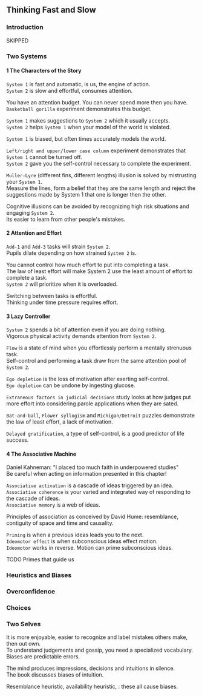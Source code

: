 ## Thinking Fast and Slow

### Introduction

SKIPPED

### Two Systems

#### 1 The Characters of the Story

`System 1` is fast and automatic, is us, the engine of action.  
`System 2` is slow and effortful, consumes attention.  

You have an attention budget. You can never spend more then you have.  
`Basketball gorilla` experiment demonstrates this budget.  

`System 1` makes suggestions to `System 2` which it usually accepts.  
`System 2` helps `System 1` when your model of the world is violated.  

`System 1` is biased, but often times accurately models the world.  

`Left/right and upper/lower case column` experiment demonstrates that `System 1` cannot be turned off.  
`System 2` gave you the self-control necessary to complete the experiment.  

`Muller-Lyre` (different fins, different lengths) illusion is solved by mistrusting your `System 1`.  
Measure the lines, form a belief that they are the same length and reject the suggestions made by System 1 that one is longer then the other.  

Cognitive illusions can be avoided by recognizing high risk situations and engaging `System 2`.  
Its easier to learn from other people's mistakes.  

#### 2 Attention and Effort

`Add-1` and `Add-3` tasks will strain `System 2`.  
Pupils dilate depending on how strained `System 2` is.  

You cannot control how much effort to put into completing a task.  
The law of least effort will make System 2 use the least amount of effort to complete a task.  
`System 2` will prioritize when it is overloaded.  

Switching between tasks is effortful.  
Thinking under time pressure requires effort.  

#### 3 Lazy Controller

`System 2` spends a bit of attention even if you are doing nothing.  
Vigorous physical activity demands attention from `System 2`.  

`Flow` is a state of mind when you effortlessly perform a mentally strenuous task.  
Self-control and performing a task draw from the same attention pool of `System 2`.  

`Ego depletion` is the loss of motivation after exerting self-control.  
`Ego depletion` can be undone by ingesting glucose.  

`Extraneous factors in judicial decisions` study looks at how judges put more effort into considering parole applications when they are sated.  

`Bat-and-ball`, `Flower syllogism` and `Michigan/Detroit` puzzles demonstrate the law of least effort, a lack of motivation.  

`Delayed gratification`, a type of self-control, is a good predictor of life success.  

#### 4 The Associative Machine

Daniel Kahneman: "I placed too much faith in underpowered studies"  
Be careful when acting on information presented in this chapter!  

`Associative activation` is a cascade of ideas triggered by an idea.  
`Associative coherence` is your varied and integrated way of responding to the cascade of ideas.  
`Associative memory` is a web of ideas.  

Principles of association as conceived by David Hume: resemblance, contiguity of space and time and causality.  

`Priming` is when a previous ideas leads you to the next.  
`Ideomotor effect` is when subconscious ideas effect motion.  
`Ideomotor` works in reverse. Motion can prime subconscious ideas.  

TODO Primes that guide us


### Heuristics and Biases

### Overconfidence

### Choices

### Two Selves

It is more enjoyable, easier to recognize and label mistakes others make, then out own.  
To understand judgements and gossip, you need a specialized vocabulary.  
Biases are predictable errors.  

The mind produces impressions, decisions and intuitions in silence.  
The book discusses biases of intuition.  

Resemblance heuristic, availability heuristic, : these all cause biases.
